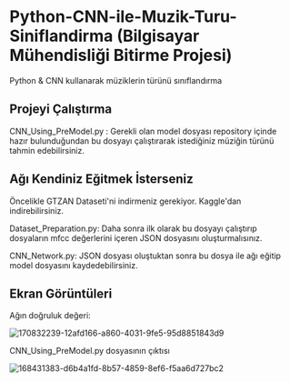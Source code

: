 # Python-CNN-ile-Muzik-Turu-Siniflandirma (Bilgisayar Mühendisliği Bitirme Projesi)
Python &amp; CNN kullanarak müziklerin türünü sınıflandırma

## Projeyi Çalıştırma
CNN_Using_PreModel.py : Gerekli olan model dosyası repository içinde hazır bulunduğundan bu dosyayı çalıştırarak istediğiniz müziğin türünü tahmin edebilirsiniz.

## Ağı Kendiniz Eğitmek İsterseniz
Öncelikle GTZAN Dataseti'ni indirmeniz gerekiyor. Kaggle'dan indirebilirsiniz.

Dataset_Preparation.py: Daha sonra ilk olarak bu dosyayı çalıştırıp dosyaların mfcc değerlerini içeren JSON dosyasını oluşturmalısınız.

CNN_Network.py: JSON dosyası oluştuktan sonra bu dosya ile ağı eğitip model dosyasını kaydedebilirsiniz.

## Ekran Görüntüleri

Ağın doğruluk değeri:

![170832239-12afd166-a860-4031-9fe5-95d8851843d9](https://user-images.githubusercontent.com/85520902/173460345-338f71ff-1abf-44f5-87f2-203976f2dcfe.png)


CNN_Using_PreModel.py dosyasının çıktısı

![168431383-d6b4a1fd-8b57-4859-8ef6-f5aa6d727bc2](https://user-images.githubusercontent.com/85520902/173460377-38607c9d-9397-432c-8c86-b55587a96079.png)
